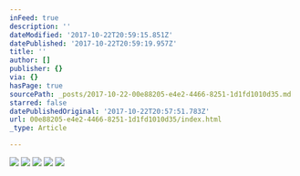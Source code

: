 ```yaml
---
inFeed: true
description: ''
dateModified: '2017-10-22T20:59:15.851Z'
datePublished: '2017-10-22T20:59:19.957Z'
title: ''
author: []
publisher: {}
via: {}
hasPage: true
sourcePath: _posts/2017-10-22-00e88205-e4e2-4466-8251-1d1fd1010d35.md
starred: false
datePublishedOriginal: '2017-10-22T20:57:51.783Z'
url: 00e88205-e4e2-4466-8251-1d1fd1010d35/index.html
_type: Article

---
```

![](https://the-grid-user-content.s3-us-west-2.amazonaws.com/c9137f59-33de-40f8-8e15-1b0c3db38eb5.jpg)
![](https://the-grid-user-content.s3-us-west-2.amazonaws.com/843f3c80-f79d-4b46-8a3d-d450e3bc12b7.jpg)
![](https://the-grid-user-content.s3-us-west-2.amazonaws.com/281ca4cf-40f2-48dc-9e8c-6769d5626cf2.jpg)
![](https://the-grid-user-content.s3-us-west-2.amazonaws.com/d9a16860-11cb-4801-9cb1-7e203e2d14ef.jpg)
![](https://the-grid-user-content.s3-us-west-2.amazonaws.com/ee144aed-b5c7-46b9-bbe8-0ff4b34125f5.jpg)